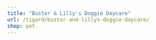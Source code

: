 ```yaml
---
title: "Buster & Lilly's Doggie Daycare"
url: /tigard/buster-and-lillys-doggie-daycare/
shop: pet
---
```

